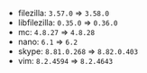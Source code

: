 - filezilla: `3.57.0` => `3.58.0`
- libfilezilla: `0.35.0` => `0.36.0`
- mc: `4.8.27` => `4.8.28`
- nano: `6.1` => `6.2`
- skype: `8.81.0.268` => `8.82.0.403`
- vim: `8.2.4594` => `8.2.4643`
